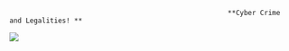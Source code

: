                                                           **Cyber Crime and Legalities! **                                       
![](https://s27389.pcdn.co/wp-content/uploads/2018/04/AdobeStock_188738986.jpeg)
